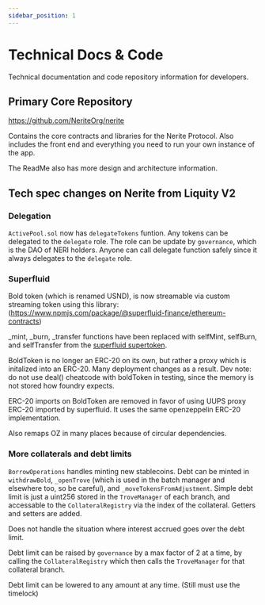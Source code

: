 ```yaml
---
sidebar_position: 1
---
```


# Technical Docs & Code

Technical documentation and code repository information for developers.

## Primary Core Repository

https://github.com/NeriteOrg/nerite

Contains the core contracts and libraries for the Nerite Protocol. Also includes the front end and everything you need to run your own instance of the app.

The ReadMe also has more design and architecture information.

## Tech spec changes on Nerite from Liquity V2

### Delegation
`ActivePool.sol` now has `delegateTokens` funtion. Any tokens can be delegated to the `delegate` role. The role can be update by `governance`, which is the DAO of NERI holders. Anyone can call delegate function safely since it always delegates to the `delegate` role.

### Superfluid
Bold token (which is renamed USND), is now streamable via custom streaming token using this library: (https://www.npmjs.com/package/@superfluid-finance/ethereum-contracts)

_mint, _burn, _transfer functions have been replaced with selfMint, selfBurn, and selfTransfer from the [superfluid supertoken](https://github.com/superfluid-finance/protocol-monorepo/blob/dev/packages/ethereum-contracts/contracts/superfluid/SuperToken.sol).

BoldToken is no longer an ERC-20 on its own, but rather a proxy which is initalized into an ERC-20. Many deployment changes as a result. Dev note: do not use deal() cheatcode with boldToken in testing, since the memory is not stored how foundry expects.

ERC-20 imports on BoldToken are removed in favor of using UUPS proxy ERC-20 imported by superfluid. It uses the same openzeppelin ERC-20 implementation. 

Also remaps OZ in many places because of circular dependencies. 

### More collaterals and debt limits
`BorrowOperations` handles minting new stablecoins. Debt can be minted in `withdrawBold`, `_openTrove` (which is used in the batch manager and elsewhere too, so be careful), and `_moveTokensFromAdjustment`. Simple debt limit is just a uint256 stored in the `TroveManager` of each branch, and accessable to the `CollateralRegistry` via the index of the collateral. Getters and setters are added.

Does not handle the situation where interest accrued goes over the debt limit. 

Debt limit can be raised by `governance` by a max factor of 2 at a time, by calling the `CollateralRegistry` which then calls the `TroveManager` for that collateral branch.

Debt limit can be lowered to any amount at any time. (Still must use the timelock)